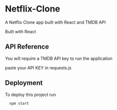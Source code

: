 
# Netflix-Clone

A Netflix Clone app built with React and TMDB API





Built with React
## API Reference

You will require a TMDB API key to run the application

paste your API KEY in requests.js

## Deployment

To deploy this project run

```bash
  npm start
```

